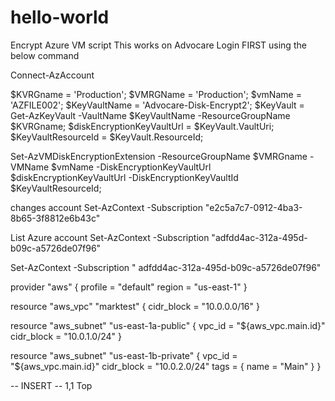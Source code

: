 # hello-world
Encrypt Azure VM script
This works on Advocare
Login FIRST using the below command

Connect-AzAccount




$KVRGname = 'Production';
 $VMRGName = 'Production';
 $vmName = 'AZFILE002';
 $KeyVaultName = 'Advocare-Disk-Encrypt2';
 $KeyVault = Get-AzKeyVault -VaultName $KeyVaultName -ResourceGroupName $KVRGname;
 $diskEncryptionKeyVaultUrl = $KeyVault.VaultUri;
 $KeyVaultResourceId = $KeyVault.ResourceId;

 Set-AzVMDiskEncryptionExtension -ResourceGroupName $VMRGname -VMName $vmName -DiskEncryptionKeyVaultUrl $diskEncryptionKeyVaultUrl -DiskEncryptionKeyVaultId $KeyVaultResourceId;
 
 
 
 
 
 
 changes account
 Set-AzContext -Subscription "e2c5a7c7-0912-4ba3-8b65-3f8812e6b43c"
 
 
 
List Azure account
 Set-AzContext -Subscription "adfdd4ac-312a-495d-b09c-a5726de07f96"
 

 Set-AzContext -Subscription " adfdd4ac-312a-495d-b09c-a5726de07f96"




 
provider "aws" {
  profile    = "default"
  region     = "us-east-1"
}

resource "aws_vpc" "marktest" {
  cidr_block = "10.0.0.0/16"
}

resource "aws_subnet" "us-east-1a-public" {
  vpc_id     = "${aws_vpc.main.id}"
  cidr_block = "10.0.1.0/24"
}

resource "aws_subnet" "us-east-1b-private" {
  vpc_id     = "${aws_vpc.main.id}"
  cidr_block = "10.0.2.0/24"
  tags = {
    name = "Main"
  }
}

-- INSERT --                                                  1,1           Top
